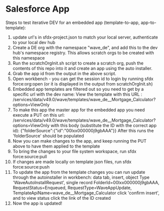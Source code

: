 # Salesforce App

Steps to test iterative DEV for an embedded app (template-to-app, app-to-template):

1.  update url's in sfdx-project.json to match your local server, authenticate to your local dev hub
2.  Create a DE org with the namespace "wave_de", and add this to the dev hub's namespace registry.  This allows scratch orgs to be created with this namespace
3.  Run the scratchOrgInit.sh script to create a scratch org, push the contents of this repo into it and create an app using the auto installer. 
4.  Grab the app id from the output in the above script.
5.  Open workbench - you can get the session id to login by running sfdx force:org:open (or it is displayed in the output from scratchOrgInit.sh)
6.  Embedded app templates are filtered out so you need to get by a specific url with the dev name:
		View the template with this URL : /services/data/v49.0/wave/templates/wave_de__Mortgage_Calculator?options=ViewOnly
7.  To make this app the master app for the embedded app you need execute a PUT on this url:
         /services/data/v49.0/wave/templates/wave_de__Mortgage_Calculator?options=ViewOnly
         with this body (substitute the ID with the correct app id):
         {"folderSource":{"id":"00lxx000000j9gbAAA"}}
         After this runs the 'folderSource' should be populated
8.  Now you can make changes to the app, and keep running the PUT above to have them applied to the template
9.  To bring the changes to your file system workspace, run sfdx force:source:pull
10.  If changes are made locally on template json files, run sfdx force:source:push
11.  To update the app from the template changes you can run update through the autoinstaller in workbench:
		data tab, insert, object Type 'WaveAutoInstallRequest', single record
		FolderId=00lxx000000j9gbAAA, RequestStatus=Enqueued, RequestType=WaveAppUpdate, TemplateApiName=wave_de__Mortgage_Calculator
		click 'confirm insert', and to view status click the link of the ID created
12.  Now the app is updated!
